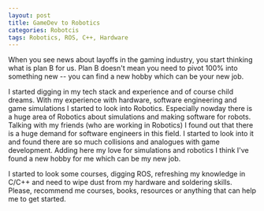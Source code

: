 ```yaml
---
layout: post
title: GameDev to Robotics
categories: Robotcis
tags: Robotics, ROS, C++, Hardware
---
```


When you see news about layoffs in the gaming industry, you start thinking what is plan B for us.
Plan B doesn't mean you need to pivot 100% into something new -- you can find a new hobby which can be your new job.

I started digging in my tech stack and experience and of course child dreams. 
With my experience with hardware, software engineering and game simulations I started to look into Robotics.
Especially nowday there is a huge area of Robotics about simulations and making software for robots.
Talking with my friends (who are working in Robotics) I found out that there is a huge demand for software engineers in this field.
I started to look into it and found there are so much collisions and analogues with game development.
Adding here my love for simulations and robotics I think I've found a new hobby for me which can be my new job.

I started to look some courses, digging ROS, refreshing my knowledge in C/C++ and need to wipe dust from my hardware and soldering skills.
Please, recommend me courses, books, resources or anything that can help me to get started.





